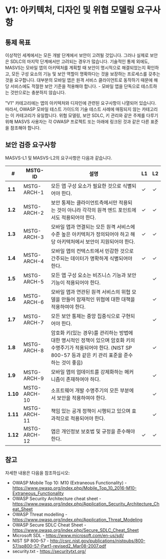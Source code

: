 # V1: 아키텍처, 디자인 및 위협 모델링 요구사항

## 통제 목표

이상적인 세계에서는 모든 개발 단계에서 보안이 고려될 것입니다. 그러나 실제로 보안은 SDLC의 마지막 단계에서만 고려되는 경우가 많습니다. 기술적인 통제 외에도, MASVS는 모바일 앱의 아키텍처를 계획할 때 보안이 명시적으로 해결되었는지 확인하고, 모든 구성 요소의 기능 및 보안 역할이 명확하다는 것을 보장하는 프로세스를 갖추는 것을 요구합니다. 대부분의 모바일 앱은 원격 서비스 클라이언트로 동작하기 때문에 해당 서비스에도 적절한 보안 기준을 적용해야 합니다. - 모바일 앱을 단독으로 테스트하는 것만으로는 충분하지 않습니다.

"V1" 카테고리에는 앱의 아키텍처와 디자인에 관련된 요구사항이 나열되어 있습니다. 따라서, OWASP 모바일 테스트 가이드의 기술 테스트 사례에 매핑되지 않는 카테고리는 이 카테고리가 유일합니다. 위협 모델링, 보안 SDLC, 키 관리와 같은 주제를 다루기 위해 MASVS 사용자는 각 OWASP 프로젝트 또는 아래에 링크된 것과 같은 다른 표준을 참조해야 합니다.



## 보안 검증 요구사항

MASVS-L1 및 MASVS-L2의 요구사항은 다음과 같습니다.

| # | MSTG-ID | 설명 | L1 | L2 |
| -- | -------- | ---------------------- | - | - |
| **1.1** | MSTG-ARCH-1 | 모든 앱 구성 요소가 필요한 것으로 식별되어야 한다. | ✓ | ✓ |
| **1.2** | MSTG-ARCH-2 | 보안 통제는 클라이언트측에서만 적용되는 것이 아니라 각각의 원격 엔드 포인트에서도 적용되어야 한다. | ✓ | ✓ |
| **1.3** | MSTG-ARCH-3 | 모바일 앱과 연결되는 모든 원격 서비스에 수준 높은 아키텍처가 정의되어야 하고 해당 아키텍처에서 보안이 지원되어야 한다. | ✓ | ✓ |
| **1.4** | MSTG-ARCH-4 | 모바일 앱의 컨텍스트에서 민감한 것으로 간주되는 데이터가 명확하게 식별되어야 한다. | ✓ | ✓ |
| **1.5** | MSTG-ARCH-5 | 모든 앱 구성 요소는 비즈니스 기능과 보안 기능이 적용되어야 한다. |  | ✓ |
| **1.6** | MSTG-ARCH-6 | 모바일 앱과 연관된 원격 서비스의 위협 모델을 만들어 잠재적인 위협에 대한 대책을 적용하여야 한다. |  | ✓ |
| **1.7** | MSTG-ARCH-7 | 모든 보안 통제는 중앙 집중식으로 구현되어야 한다. |  | ✓ |
| **1.8** | MSTG-ARCH-8 | 암호화 키(있는 경우)를 관리하는 방법에 대한 명시적인 정책이 있으며 암호화 키의 수명주기가 적용되어야 한다. (NIST SP 800-57 등과 같은 키 관리 표준을 준수하는 것이 좋음) |  | ✓ |
| **1.9** | MSTG-ARCH-9 | 모바일 앱의 업데이트를 강제화하는 메커니즘이 존재하여야 하다. |  | ✓ |
| **1.10** | MSTG-ARCH-10 | 소프트웨어 개발 수명주기의 모든 부분에서 보안을 적용하여야 한다. |  | ✓ |
| **1.11** | MSTG-ARCH-11 | 책임 있는 공개 정책이 시행되고 있으며 효과적으로 적용되어야 한다. |  | ✓ |
| **1.12** | MSTG-ARCH-12 | 앱은 개인정보 보호법 및 규정을 준수해야 한다. | ✓ | ✓ |

## 참고

자세한 내용은 다음을 참조하십시오:

- OWASP Mobile Top 10: M10 (Extraneous Functionality) - <https://www.owasp.org/index.php/Mobile_Top_10_2016-M10-Extraneous_Functionality>
- OWASP Security Architecture cheat sheet - <https://www.owasp.org/index.php/Application_Security_Architecture_Cheat_Sheet>
- OWASP Threat modelling - <https://www.owasp.org/index.php/Application_Threat_Modeling>
- OWASP Secure SDLC Cheat Sheet - <https://www.owasp.org/index.php/Secure_SDLC_Cheat_Sheet>
- Microsoft SDL - <https://www.microsoft.com/en-us/sdl/>
- NIST SP 800-57 - <http://csrc.nist.gov/publications/nistpubs/800-57/sp800-57-Part1-revised2_Mar08-2007.pdf>
- security.txt - <https://securitytxt.org/>
